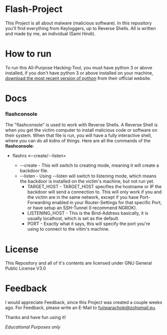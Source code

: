 # Flash-Project
This Project is all about malware (malicious software). In this repository you'll find everything from Keyloggers, up to Reverse Shells.
All is written and made by me, an individual (Sami Hindi).

# How to run
To run this All-Purpose Hacking-Tool, you must have python 3 or above installed, if you don't have python 3 or above installed on your machine,
<a href="https://www.python.org/downloads/">download the most recent version of python</a> from their official website.

# Docs
<h3><b>flashconsole</b></h3>
The "flashconsole" is used to work with Reverse Shells.
A Reverse Shell is when you get the victim computer to install malicious code or software on their system. When that file is run, you will have a fully interactive shell, where you can do all kidns of things.
Here are all the commands of the <b>flashconsole</b>:
<ul>
  <li>flashrs <--create/--listen> <TARGET_HOST> <LISTENING_HOST> <PORT></li>
    <ul>
      <li>--create  -  This will switch to creating mode, meaning it will create a backdoor file.</li>
      <li>--listen  -  Using --listen will switch to listening mode, which means the backdoor is installed on the victim's machine, but not run yet.
        <ul>
          <li>TARGET_HOST  -  TARGET_HOST specifies the hostname or IP the backdoor will send a connection to. This will only work if you and the victim are in the same network, except if you have Port-Forwarding enabled in your Router-Settings for that specific Port, or have setup an SSH-Tunnel (I recommend NGROK).</li>
          <li>LISTENING_HOST  -  This is the Bind-Address basically, it is usually localhost, which is set as the default.</li>
          <li>PORT  -  Exactly what it says, this will specify the port you're using to connect to the vitim's machine.
        </ul>
    </ul>
</ul>

# License
This Repository and all of it's contents are licensed under GNU General Public License V3.0

# Feedback
I would appreciate Feedback, since this Project was created a couple weeks ago. For Feedback, please write an E-Mail to fujiwarachoki@zohomail.eu.

Thanks and have fun using it!

<i>Educational Purposes only</i>
